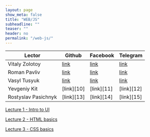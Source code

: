 ```yaml
---
layout: page
show_meta: false
title: "WEB/JS"
subheadline: ""
teaser: ""
header: no
permalink: "/web-js/"
---
```


| Lector         | Github   | Facebook | Telegram |
|----------------|----------|----------|----------|
|Vitaly Zolotoy  |[link][1] |[link][2] |[link][3] |
|Roman Pavliv    |[link][4] |[link][5] |[link][6] |
|Vasyl Tusyuk    |[link][7] |[link][8] |[link][9] |
|Yevgeniy Kit    |[link][10]|[link][11]|[link][12]|
|Rostyslav Pasichnyk|[link][13]|[link][14]|[link][15]|


[1]:https://github.com/vitaliyzolotoy
[2]:https://www.facebook.com/zolotoy
[3]:https://t.me/vitaliyzolotoy
[4]:https:
[5]:https://www.facebook.com/profile.php?id=100006658144760
[6]:https://t.me/rpavliv
[7]:https:
[8]:https://www.facebook.com/tusykv
[9]:https:

[Lecture 1 - Intro to UI](/pllug/web-js/lecture1/)

[Lecture 2 - HTML basics](/pllug/web-js/lecture2/)

[Lecture 3 - CSS basics](/pllug/web-js/lecture3/)
